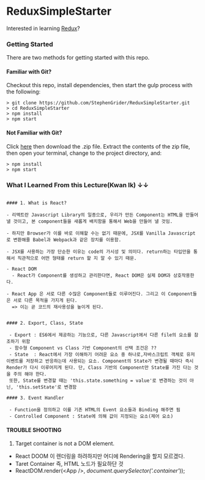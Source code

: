 # ReduxSimpleStarter

Interested in learning [Redux](https://www.udemy.com/react-redux/)?

### Getting Started

There are two methods for getting started with this repo.

#### Familiar with Git?

Checkout this repo, install dependencies, then start the gulp process with the following:

```
> git clone https://github.com/StephenGrider/ReduxSimpleStarter.git
> cd ReduxSimpleStarter
> npm install
> npm start
```

#### Not Familiar with Git?

Click [here](https://github.com/StephenGrider/ReactStarter/releases) then download the .zip file. Extract the contents of the zip file, then open your terminal, change to the project directory, and:

```
> npm install
> npm start
```

### What I Learned From this Lecture(Kwan Ik) ↓↓

```

#### 1. What is React?

- 리액트란 Javascript Library의 일종으로, 우리가 만든 Component는 HTML을 만들어 낼 것이고, 본 component들을 새롭게 배치함을 통해서 Web을 만들어 낼 것임.

- 하지만 Browser가 이를 바로 이해할 수는 없기 때문에, JSX를 Vanilla Javascript로 변환해줄 Babel과 Webpack과 같은 장치를 이용함.

- JSX를 사용하는 가장 단순한 이유는 code의 가시성 및 의미다. return하는 타입만을 통해서 직관적으로 어떤 형태를 return 할 지 알 수 있기 때문.

- React DOM
  - React가 Component를 생성하고 관리한다면, React DOM은 실제 DOM과 상호작용한다.

- React App 은 서로 다른 수많은 Component들로 이루어진다. 그리고 이 Component들은 서로 다른 목적을 가지게 된다.
  => 이는 곧 코드의 재사용성을 높이게 된다.


#### 2. Export, Class, State

 - Export : ES6에서 제공하는 기능으로, 다른 Javascript에서 다른 file의 요소를 참조하기 위함
 - 함수형 Component vs Class 기반 Component의 선택 조건은 ??
 - State  : React에서 가장 이해하기 어려운 요소 중 하나로,자바스크립트 객체로 유저 이벤트를 저장하고 반응하는데 사용되는 요소. Component의 State가 변경될 때마다 즉시 Render가 다시 이루어지게 된다. 단, Class 기반의 Component만 State를 가진 다는 것을 주의 해야 한다.
 또한, State를 변경할 때는 'this.state.something = value'로 변경하는 것이 아닌, 'this.setState'로 변경함

#### 3. Event Handler

 - Function을 정의하고 이를 기존 HTML의 Event 요소들과 Binding 해주면 됨
 - Controlled Component : State에 의해 값이 지정되는 요소(제어 요소)

```

#### TROUBLE SHOOTING

1. Target container is not a DOM element.

- React DOOM 이 렌더링을 하려하지만 어디에 Rendering을 할지 모르겠다.
- Taret Container 즉, HTML 노드가 필요하단 것
- ReactDOM.render(\<App /\>, _document.querySelector('.container'_));
